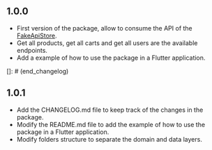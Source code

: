 ## 1.0.0

- First version of the package, allow to consume the API of the [FakeApiStore](https://fakestoreapi.com/).
- Get all products, get all carts and get all users are the available endpoints.
- Add a example of how to use the package in a Flutter application.

[]: # (end_changelog)

## 1.0.1

- Add the CHANGELOG.md file to keep track of the changes in the package.
- Modify the README.md file to add the example of how to use the package in a Flutter application.
- Modify folders structure to separate the domain and data layers.
